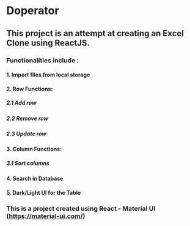 # Doperator

## This project is an attempt at creating an Excel Clone using ReactJS.

### Functionalities include :
#### 1. Import files from local storage
#### 2. Row Functions:
##### 2.1 Add row
##### 2.2 Remove row
##### 2.3 Update row
#### 3. Column Functions:
##### 3.1 Sort columns
#### 4. Search in Database
#### 5. Dark/Light UI for the Table

### This is a project created using React - Material UI (https://material-ui.com/)

